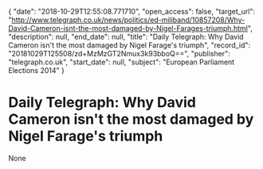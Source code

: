 {
  "date": "2018-10-29T12:55:08.771710", 
  "open_access": false, 
  "target_url": "http://www.telegraph.co.uk/news/politics/ed-miliband/10857208/Why-David-Cameron-isnt-the-most-damaged-by-Nigel-Farages-triumph.html", 
  "description": null, 
  "end_date": null, 
  "title": "Daily Telegraph: Why David Cameron isn't the most damaged by Nigel Farage's triumph", 
  "record_id": "20181029T125508/zd+MzMzGT2Nmux3k93bboQ==", 
  "publisher": "telegraph.co.uk", 
  "start_date": null, 
  "subject": "European Parliament Elections 2014"
}

# Daily Telegraph: Why David Cameron isn't the most damaged by Nigel Farage's triumph

None